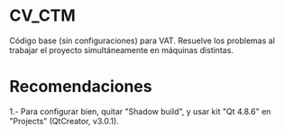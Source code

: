 CV_CTM
======

Código base (sin configuraciones) para VAT. Resuelve los problemas  al trabajar el proyecto simultáneamente en máquinas distintas.


Recomendaciones
===============

1.- Para configurar bien, quitar "Shadow build", y usar kit "Qt 4.8.6" en "Projects" (QtCreator, v3.0.1).
